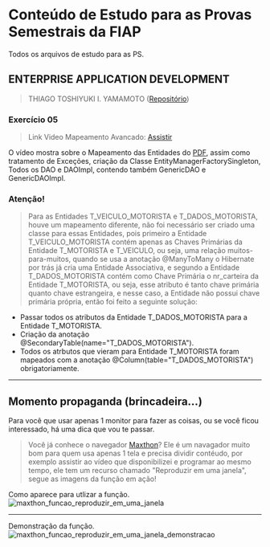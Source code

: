 # Conteúdo de Estudo para as Provas Semestrais da FIAP
Todos os arquivos de estudo para as PS.

## ENTERPRISE APPLICATION DEVELOPMENT
> THIAGO TOSHIYUKI I. YAMAMOTO ([Repositório](https://github.com/thiagoyama/2TDSG "Github"))

### Exercício 05
>Link Video Mapeamento Avancado: [Assistir](https://drive.google.com/open?id=1NMwJQBfu3FwYIdY19PolBm6LGWDCiErl)

O vídeo mostra sobre o Mapeamento das Entidades do [PDF](./Exercicio_05__Mapeamento_Avancado(1).pdf "PDF - Mapeamento Avancado"), assim como tratamento de Exceções, criação da Classe EntityManagerFactorySingleton, Todos os DAO e DAOImpl, contendo também GenericDAO e GenericDAOImpl.

### Atenção!
> Para as Entidades T_VEICULO_MOTORISTA e T_DADOS_MOTORISTA, houve um mapeamento diferente, não foi necessário ser criado uma classe para essas Entidades, pois primeiro a Entidade T_VEICULO_MOTORISTA contém apenas as Chaves Primárias da Entidade T_MOTORISTA e T_VEICULO, ou seja, uma relação muitos-para-muitos, quando se usa a anotação @ManyToMany o Hibernate por trás já cria uma Entidade Associativa, e segundo a Entidade T_DADOS_MOTORISTA contém como Chave Primária o nr_carteira da Entidade T_MOTORISTA, ou seja, esse atributo é tanto chave primária quanto chave estrangeira, e nesse caso, a Entidade não possui chave primária própria, então foi feito a seguinte solução:

 - Passar todos os atributos da Entidade T_DADOS_MOTORISTA para a Entidade T_MOTORISTA.
 - Criação da anotação @SecondaryTable(name="T_DADOS_MOTORISTA").
 - Todos os atrbutos que vieram para Entidade T_MOTORISTA foram mapeados com a anotação @Column(table="T_DADOS_MOTORISTA") obrigatoriamente.

---


## Momento propaganda (brincadeira...)
Para você que usar apenas 1 monitor para fazer as coisas, ou se você ficou interessado, há uma dica que vou te passar.
> Você já conhece o navegador [Maxthon](http://www.maxthon.com/)? Ele é um navagador muito bom para quem usa apenas 1 tela e precisa dividir contéudo, por exemplo assistir ao vídeo que disponibilizei e programar ao mesmo tempo, ele tem um recurso chamado "Reproduzir em uma janela", segue as imagens da função em ação!

Como aparece para utlizar a função.
![maxthon_funcao_reproduzir_em_uma_janela](https://drive.google.com/open?id=1xMRoHI7-v38_n6Kg_57YMpca0sj3r-cE)

---

Demonstração da função.
![maxthon_funcao_reproduzir_em_uma_janela_demonstracao](https://drive.google.com/open?id=1ZYFZk0RmkPkqZIvOsftbthEKOwb35nEk)


